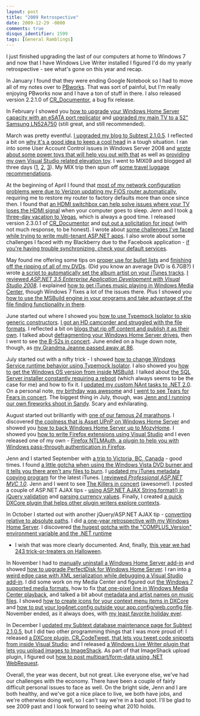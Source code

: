 ```yaml
---
layout: post
title: "2009 Retrospective"
date: 2009-12-29 -0800
comments: true
disqus_identifier: 1599
tags: [General Ramblings]
---
```

I just finished upgrading the last of our computers at home to Windows 7
and now that I have Windows Live Writer installed I figured I'd do my
yearly retrospective - see what's gone on this year and recap.

In January I found that they were ending Google Notebook so I had to
move all of my notes over to [PBworks](http://www.pbworks.com). That was
sort of painful, but I'm really enjoying PBworks now and I have a ton of
stuff in there. I also released version 2.2.1.0 of
[CR\_Documentor](http://cr-documentor.googlecode.com), a bug fix
release.

In February I showed you [how to upgrade your Windows Home Server
capacity with an eSATA port
replicator](/archive/2009/02/04/increase-your-windows-home-server-capacity-with-esata.aspx)
and [upgraded my main TV to a 52" Samsung
LN52A750](/archive/2009/02/18/samsung-ln52a750-52-lcd-tv-fan-freaking-tastic.aspx)
(still great, and still recommended).

March was pretty eventful. [I upgraded my blog to Subtest
2.1.0.5](/archive/2009/03/02/subtext-2.1.0.5-production-upgrade-complete.aspx).
I reflected a bit on [why it's a good idea to keep a cool
head](/archive/2009/03/09/on-the-importance-of-keeping-a-cool-head.aspx)
in a tough situation. I ran into some User Account Control issues in
Windows Server 2008 and [wrote about some power toys that will help you
out with
that](/archive/2009/03/12/elevation-power-toys-and-vs-2008-admin-command-prompt-here.aspx)
as well as [providing my own Visual Studio related elevation
toy](/archive/2009/03/13/elevate-vs-solution-power-toy.aspx). I went to
MIX09 and blogged all three days
([1](/archive/2009/03/18/mix09-day-1.aspx),
[2](/archive/2009/03/19/mix09-day-2.aspx),
[3](/archive/2009/03/20/mix09-day-3.aspx)). My MIX trip then spun off
[some travel luggage
recommendations](/archive/2009/03/26/travel-luggage.aspx).

At the beginning of April I found that [most of my network configuration
problems were due to Verizon updating my FiOS router
automatically](/archive/2009/04/04/verizon-fios-router-auto-updating-and-configuration-problems.aspx),
requiring me to restore my router to factory defaults more than once
since then. I found that [an HDMI switchbox can help solve issues where
your TV loses the HDMI
signal](/archive/2009/04/05/solution-to-dell-studio-hybrid-hdmi-sleep-problems.aspx)
when your computer goes to sleep. Jenn and I took [a three-day vacation
to Vegas](/archive/2009/04/12/vegas-vacation-spring-2009.aspx), which is
always a good time. I released version 2.3.0.1 of
[CR\_Documentor](http://cr-documentor.googlecode.com) and [put out a
solicitation for
input](/archive/2009/04/16/need-input-cr_documentor-features-in-use.aspx)
(with not much response, to be honest). I wrote about [some challenges
I've faced while trying to write multi-tenant ASP.NET
apps](/archive/2009/04/21/challenges-of-multi-tenant-enterprise-asp.net-applications.aspx).
I also wrote about some challenges I faced with my Blackberry due to the
Facebook application - [if you're having trouble synchronizing, check
your default
services](/archive/2009/04/23/blackberry-calendar-not-synchronizing-check-default-services.aspx).

May found me offering some tips on [proper use for bullet
lists](/archive/2009/05/05/writing-101-bullets-are-for-lists.aspx) and
[finishing off the ripping of all of my
DVDs](/archive/2009/05/06/finished-ripping-movies.aspx). (Did you know
an average DVD is 6.7GB?) I wrote [a script to automatically set the
album artist on your iTunes
tracks](/archive/2009/05/09/automatically-set-album-artist-in-itunes.aspx).
[I reviewed *ASP.NET 3.5 Enterprise Application Development with Visual
Studio
2008*](/archive/2009/05/15/review-asp.net-3.5-enterprise-application-development-with-visual-studio-2008.aspx).
I explained [how to get iTunes music playing in Windows Media
Center](/archive/2009/05/19/getting-itunes-music-to-play-in-windows-media-center.aspx),
though Windows 7 fixes a lot of the issues there. Plus I showed you [how
to use the MSBuild engine in your programs and take advantage of the
file finding functionality in
there](/archive/2009/05/22/robust-file-finding-in-your-app-with-msbuild.aspx).

June started out where I showed you [how to use Typemock Isolator to
skip generic
constructors](/archive/2009/06/03/skipping-n-level-deep-generic-constructors-with-typemock-isolator.aspx).
[I got an HD camcorder and struggled with the file
formats](/archive/2009/06/15/hd-camcorders-and-video-files.aspx). I
reflected a bit on [blogs that rip off content and publish it as their
own](/archive/2009/06/21/levels-of-plagiarism.aspx). I talked about
[defragmenting your Windows Home Server
drives](/archive/2009/06/22/defragmenting-windows-home-server.aspx),
then I went to see [the B-52s in
concert](/archive/2009/06/22/the-b-52s-at-the-oregon-zoo.aspx). June
ended on a huge down note, though, as [my Grandma Jeanne passed away at
86](/archive/2009/06/28/goodbye-grandma-jeanne.aspx).

July started out with a nifty trick - I showed [how to change Windows
Service runtime behavior using Typemock
Isolator](/archive/2009/07/01/changing-windows-service-behavior-with-typemock-isolator.aspx).
I also showed you [how to get the Windows OS version from inside
MSBuild](/archive/2009/07/06/getting-the-windows-os-version-in-msbuild.aspx).
I talked about [the SQL Server installer constantly requiring a
reboot](/archive/2009/07/10/if-sql-server-install-always-requires-reboot-check-the-registry.aspx)
(which always seems to be the case for me) and how to fix it. I [updated
my custom NAnt tasks to .NET
2.0](/archive/2009/07/16/paraesthesia.tools.nanttasks-2.0.0.0-released.aspx).
On a personal note, [my birthday was
awesome](/archive/2009/07/27/four-days-of-birthday-awesome.aspx) and [I
went to see Tears for Fears in
concert](/archive/2009/07/13/tears-for-fears-at-the-oregon-zoo.aspx).
The biggest thing in July, though, was [Jenn and I running our own
fireworks shoot in
Sandy](/archive/2009/07/07/sandy-fireworks-2009.aspx). Scary and
exhilarating.

August started out brilliantly with [one of our famous *24*
marathons](/archive/2009/08/09/24-season-7.aspx). I discovered [the
coolness that is Asset UPnP on Windows Home
Server](/archive/2009/08/11/stream-more-music-from-windows-home-server-with-asset-upnp.aspx)
and showed you [how to back Windows Home Server up to
MozyHome](/archive/2009/08/17/backing-up-windows-home-server-to-mozyhome.aspx).
I showed you [how to write Firefox extensions using Visual
Studio](/archive/2009/08/20/write-firefox-extensions-in-visual-studio-with-web-site-projects.aspx)
and I even released one of my own - [Firefox NTLMAuth, a plugin to help
you with Windows pass-through authentication in
Firefox](/archive/2009/08/21/firefox-ntlmauth-easier-windows-auth-for-firefox.aspx).

Jenn and I started September with [a trip to Victoria, BC,
Canada](/archive/2009/09/09/2009-vacation-in-victoria-bc-canada.aspx) -
good times. I found [a little gotcha when using the Windows Vista DVD
burner and it tells you there aren't any files to
burn](/archive/2009/09/14/burning-cddvd-on-vista-no-files-to-burn.aspx).
I [updated my iTunes metadata copying
program](/archive/2009/09/18/copytrackmetadata-1.2.0.0-released.aspx)
for the latest iTunes. [I reviewed *Professional ASP.NET MVC
1.0*](/archive/2009/09/22/book-review-professional-asp.net-mvc-1.0.aspx).
Jenn and I went to see [The Killers in
concert](/archive/2009/09/25/the-killers-the-memorial-coliseum.aspx)
(awesome!). I posted a couple of ASP.NET AJAX tips - [using ASP.NET AJAX
String.format() in jQuery
validation](/archive/2009/09/29/replace-jquery-validation-message-formatting-with-asp.net-ajax-string.format.aspx)
and [parsing currency
values](/archive/2009/09/30/parsing-currency-values-with-asp.net-ajax.aspx).
Finally, I created [a quick DXCore plugin that helps other plugin
writers explore
contexts](/archive/2009/09/30/dx_contextlab-help-in-checkingdebugging-dxcore-contexts.aspx).

In October I started out with another jQuery/ASP.NET AJAX tip -
[converting relative to absolute
paths](/archive/2009/10/02/convert-a-relative-path-to-absolute-path-with-jquery-and.aspx).
I did [a one-year retrospective with my Windows Home
Server](/archive/2009/10/26/one-year-retrospective-with-windows-home-server.aspx).
I discovered [the hugest gotcha with the "COMPLUS\_Version" environment
variable and the .NET
runtime](/archive/2009/10/29/complus_version-and-the-.net-framework-runtime.aspx)
- I wish that was more clearly documented. And, finally, [this year we
had 243 trick-or-treaters on
Halloween](/archive/2009/11/03/243-trick-or-treaters.aspx).

In November I had to [manually uninstall a Windows Home Server
add-in](/archive/2009/11/02/manually-uninstalling-a-windows-home-server-add-in.aspx)
and showed [how to upgrade PerfectDisk for Windows Home
Server](/archive/2009/11/03/how-to-upgrade-perfectdisk-for-windows-home-server.aspx).
I ran into [a weird edge case with XML serialization while debugging a
Visual Studio
add-in](/archive/2009/11/03/debugging-visual-studio-add-ins-and-xmlserialization-problems.aspx).
I did some work on my Media Center and figured out [the Windows 7
supported media
formats](/archive/2009/11/04/windows-7-supported-audiovideo-formats.aspx),
how to fix [that one-pixel line in Windows Media Center
playback](/archive/2009/11/12/fixing-the-weird-one-pixel-line-in-windows-media-center.aspx),
and talked a bit about [metadata and artist names on music
files](/archive/2009/11/24/filing-music-dealing-with-artist-names.aspx).
I showed [how to create icons for your context menu items in
DXCore](/archive/2009/11/09/context-menu-icons-with-dxcore.aspx) and
[how to put your log4net.config outside your app.config/web.config
file](/archive/2009/11/20/putting-log4net.config-outside-of-application-configuration.aspx).
November ended, as it always does, with [my least favorite holiday
ever](/archive/2009/11/30/nothing-says-thanksgiving-like-people-getting-their-asses-kicked.aspx).

In December I [updated my Subtext database maintenance page for Subtext
2.1.0.5](/archive/2009/12/10/easier-subtext-2.1.0.5-maintenance.aspx),
but I did two other programming things that I was more proud of: I
released [a DXCore plugin, CR\_CodeTweet, that lets you tweet code
snippets from inside Visual
Studio](/archive/2009/12/11/cr_codetweet-tweet-code-snippets-from-visual-studio.aspx);
and I released [a Windows Live Writer plugin that lets you upload images
to
ImageShack](/archive/2009/12/15/imageshackwriterplugin-upload-to-imageshack-from-windows-live-writer.aspx).
As part of that ImageShack upload plugin, I figured out [how to post
multipart/form-data using .NET
WebRequest](/archive/2009/12/16/posting-multipartform-data-using-.net-webrequest.aspx).

Overall, the year was decent, but not great. Like everyone else, we've
had our challenges with the economy. There have been a couple of fairly
difficult personal issues to face as well. On the bright side, Jenn and
I are both healthy, and we've got a nice place to live, we both have
jobs, and we're otherwise doing well, so I can't say we're in a bad
spot. I'll be glad to see 2009 past and I look forward to seeing what
2010 holds.

